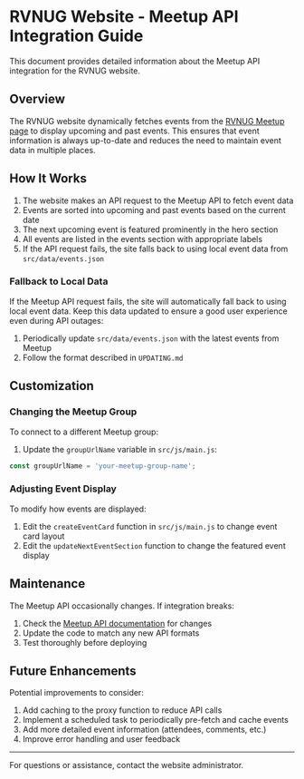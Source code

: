 # RVNUG Website - Meetup API Integration Guide

This document provides detailed information about the Meetup API integration for the RVNUG website.

## Overview

The RVNUG website dynamically fetches events from the [RVNUG Meetup page](https://www.meetup.com/roanoke-valley-net-user-group/) to display upcoming and past events. This ensures that event information is always up-to-date and reduces the need to maintain event data in multiple places.

## How It Works

1. The website makes an API request to the Meetup API to fetch event data
2. Events are sorted into upcoming and past events based on the current date
3. The next upcoming event is featured prominently in the hero section
4. All events are listed in the events section with appropriate labels
5. If the API request fails, the site falls back to using local event data from `src/data/events.json`

<!-- ## CORS Challenges & Solutions

Due to browser security restrictions (CORS), directly accessing the Meetup API from a browser is not allowed. Three solutions are provided:

### Option 1: CORS Anywhere Proxy (Development Only)

For development and testing, the site uses the CORS Anywhere proxy:
```javascript
const corsAnywhereUrl = 'https://cors-anywhere.herokuapp.com/';
const directMeetupUrl = `${corsAnywhereUrl}https://api.meetup.com/${groupUrlName}/events?...`;
```

**⚠️ This is not recommended for production use!**

### Option 2: Custom Netlify Proxy (Recommended)

A serverless function is provided in the `meetup-proxy` directory that can be deployed to Netlify:

1. Deploy the proxy function following the instructions in `meetup-proxy/README.md`
2. Update the API URL in `src/js/main.js`:
```javascript
// Replace this:
const meetupApiUrl = directMeetupUrl;

// With this:
const meetupApiUrl = netlifyProxyUrl;
```

### Option 3: Server-Side Rendering

If you're using a more complex architecture, consider fetching the Meetup data server-side and either:
- Embedding it directly in the initial HTML
- Making it available via your own API endpoint

## Setup Instructions

1. **Deploy the Netlify Proxy Function:**
   - Navigate to the `meetup-proxy` directory
   - Follow the deployment instructions in the README
   - Note the URL of your deployed Netlify site

2. **Update the API URL in the Main Website:**
   - Open `src/js/main.js`
   - Locate the "API URL configuration" section
   - Update the `netlifyProxyUrl` with your Netlify function URL
   - Change the `meetupApiUrl` assignment to use `netlifyProxyUrl`

3. **Deploy the Main Website**

## Troubleshooting

### Events Not Loading

If events are not loading from Meetup:

1. Check browser console for errors
2. Verify the Meetup group URL name is correct (`roanoke-valley-net-user-group`)
3. Test the proxy function directly by visiting: `https://your-netlify-site.netlify.app/api/meetup-events`
4. Verify Meetup API hasn't changed (check [Meetup API documentation](https://www.meetup.com/api/)) -->

### Fallback to Local Data

If the Meetup API request fails, the site will automatically fall back to using local event data. Keep this data updated to ensure a good user experience even during API outages:

1. Periodically update `src/data/events.json` with the latest events from Meetup
2. Follow the format described in `UPDATING.md`

## Customization

### Changing the Meetup Group

To connect to a different Meetup group:

1. Update the `groupUrlName` variable in `src/js/main.js`:
```javascript
const groupUrlName = 'your-meetup-group-name';
```

### Adjusting Event Display

To modify how events are displayed:

1. Edit the `createEventCard` function in `src/js/main.js` to change event card layout
2. Edit the `updateNextEventSection` function to change the featured event display

## Maintenance

The Meetup API occasionally changes. If integration breaks:

1. Check the [Meetup API documentation](https://www.meetup.com/api/) for changes
2. Update the code to match any new API formats
3. Test thoroughly before deploying

## Future Enhancements

Potential improvements to consider:

1. Add caching to the proxy function to reduce API calls
2. Implement a scheduled task to periodically pre-fetch and cache events
3. Add more detailed event information (attendees, comments, etc.)
4. Improve error handling and user feedback

---

For questions or assistance, contact the website administrator. 